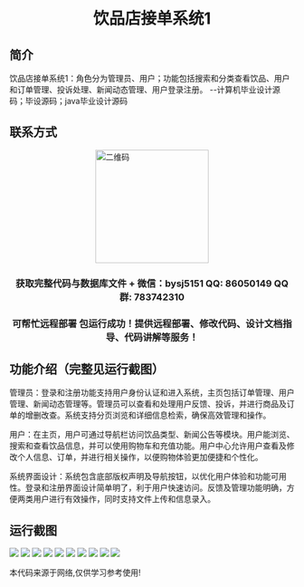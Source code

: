 <p><h1 align="center">饮品店接单系统1</h1></p>

## 简介
饮品店接单系统1：角色分为管理员、用户；功能包括搜索和分类查看饮品、用户和订单管理、投诉处理、新闻动态管理、用户登录注册。    --计算机毕业设计源码；毕设源码；java毕业设计源码


## 联系方式
<img src="https://bs-1329754181.cos.ap-shanghai.myqcloud.com/wx.jpg" alt="二维码" style="display: block; margin: 0 auto;" width="200px">
<p><h3 align="center">获取完整代码与数据库文件 + 微信：bysj5151 QQ: 86050149 QQ群: 783742310</h3></p>
<p><h3 align="center">可帮忙远程部署 包运行成功！提供远程部署、修改代码、设计文档指导、代码讲解等服务！</h3></p>

## 功能介绍（完整见运行截图）
管理员：登录和注册功能支持用户身份认证和进入系统，主页包括订单管理、用户管理、新闻动态管理等。管理员可以查看和处理用户反馈、投诉，并进行商品及订单的增删改查。系统支持分页浏览和详细信息检索，确保高效管理和操作。

用户：在主页，用户可通过导航栏访问饮品类型、新闻公告等模块。用户能浏览、搜索和查看饮品信息，并可以使用购物车和充值功能。用户中心允许用户查看及修改个人信息、订单，并进行相关操作，以便购物体验更加便捷和个性化。

系统界面设计：系统包含底部版权声明及导航按钮，以优化用户体验和功能可用性。登录和注册界面设计简单明了，利于用户快速访问。反馈及管理功能明确，方便两类用户进行有效操作，同时支持文件上传和信息录入。


## 运行截图
![](imgs/588112-20220219095356376-848342243.png)
![](imgs/588112-20220219095403933-1665879436.png)
![](imgs/588112-20220219095410810-2111547696.png)
![](imgs/588112-20220219095418242-1260943048.png)
![](imgs/588112-20220219095423507-1072273200.png)
![](imgs/588112-20220219095429464-1274253932.png)
![](imgs/588112-20220219095435269-2061117376.png)
![](imgs/588112-20220219095440764-1468731134.png)
![](imgs/588112-20220219095447426-1292157602.png)
![](imgs/588112-20220219095453473-1311735313.png)

<p>本代码来源于网络,仅供学习参考使用!</p>
